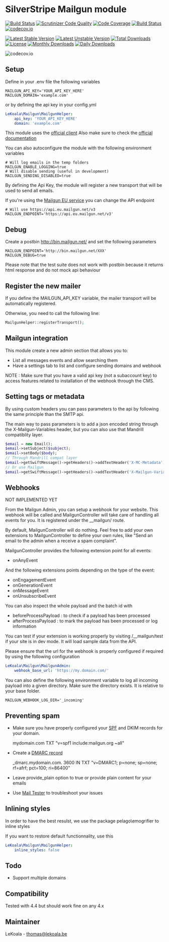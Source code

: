 # SilverStripe Mailgun module

[![Build Status](https://travis-ci.org/lekoala/silverstripe-mailgun.svg?branch=master)](https://travis-ci.org/lekoala/silverstripe-mailgun)
[![Scrutinizer Code Quality](https://scrutinizer-ci.com/g/lekoala/silverstripe-mailgun/badges/quality-score.png?b=master)](https://scrutinizer-ci.com/g/lekoala/silverstripe-mailgun/?branch=master)
[![Code Coverage](https://scrutinizer-ci.com/g/lekoala/silverstripe-mailgun/badges/coverage.png?b=master)](https://scrutinizer-ci.com/g/lekoala/silverstripe-mailgun/?branch=master)
[![Build Status](https://scrutinizer-ci.com/g/lekoala/silverstripe-mailgun/badges/build.png?b=master)](https://scrutinizer-ci.com/g/lekoala/silverstripe-mailgun/build-status/master)
[![codecov.io](https://codecov.io/github/lekoala/silverstripe-mailgun/coverage.svg?branch=master)](https://codecov.io/github/lekoala/silverstripe-mailgun?branch=master)

[![Latest Stable Version](https://poser.pugx.org/lekoala/silverstripe-mailgun/version)](https://packagist.org/packages/lekoala/silverstripe-mailgun)
[![Latest Unstable Version](https://poser.pugx.org/lekoala/silverstripe-mailgun/v/unstable)](//packagist.org/packages/lekoala/silverstripe-mailgun)
[![Total Downloads](https://poser.pugx.org/lekoala/silverstripe-mailgun/downloads)](https://packagist.org/packages/lekoala/silverstripe-mailgun)
[![License](https://poser.pugx.org/lekoala/silverstripe-mailgun/license)](https://packagist.org/packages/lekoala/silverstripe-mailgun)
[![Monthly Downloads](https://poser.pugx.org/lekoala/silverstripe-mailgun/d/monthly)](https://packagist.org/packages/lekoala/silverstripe-mailgun)
[![Daily Downloads](https://poser.pugx.org/lekoala/silverstripe-mailgun/d/daily)](https://packagist.org/packages/lekoala/silverstripe-mailgun)

![codecov.io](https://codecov.io/github/lekoala/silverstripe-mailgun/branch.svg?branch=master)

## Setup

Define in your .env file the following variables

	MAILGUN_API_KEY='YOUR_API_KEY_HERE'
	MAILGUN_DOMAIN='example.com'

or by defining the api key in your config.yml

```yaml
LeKoala\Mailgun\MailgunHelper:
    api_key: 'YOUR_API_KEY_HERE'
    domain: 'example.com'
```

This module uses the [official client](https://github.com/mailgun/mailgun-php)
Also make sure to check the [official documentation](https://documentation.mailgun.com/en/latest/index.html)

You can also autoconfigure the module with the following environment variables

    # Will log emails in the temp folders
    MAILGUN_ENABLE_LOGGING=true
    # Will disable sending (useful in development)
	MAILGUN_SENDING_DISABLED=true

By defining the Api Key, the module will register a new transport that will be used to send all emails.

If you're using the [Mailgun EU service](https://documentation.mailgun.com/en/latest/api-intro.html#base-url) you can change the API endpoint

    # Will use https://api.eu.mailgun.net/v3
    MAILGUN_ENDPOINT='https://api.eu.mailgun.net/v3'

## Debug

Create a postbin http://bin.mailgun.net/ and set the following parameters

    MAILGUN_ENDPOINT='http://bin.mailgun.net/XXX'
    MAILGUN_DEBUG=true

Please note that the test suite does not work with postbin because it returns html
response and do not mock api behaviour

## Register the new mailer

If you define the MAILGUN_API_KEY variable, the mailer transport will be automatically registered.

Otherwise, you need to call the following line:

```php
MailgunHelper::registerTransport();
```

## Mailgun integration

This module create a new admin section that allows you to:

- List all messages events and allow searching them
- Have a settings tab to list and configure sending domains and webhook

NOTE : Make sure that you have a valid api key (not a subaccount key) to access
features related to installation of the webhook through the CMS.

## Setting tags or metadata

By using custom headers you can pass parameters to the api by following the
same principle than the SMTP api.

The main way to pass parameters is to add a json encoded string through the
X-Mailgun-Variables header, but you can also use that Mandrill compatiblity layer.

```php
$email = new Email();
$email->setSubject($subject);
$email->setBody($body);
// Through Mandrill compat layer
$email->getSwiftMessage()->getHeaders()->addTextHeader('X-MC-Metadata', json_encode(['FIRST_NAME' => 'Jon Smith']));
// Or use Mailgun
$email->getSwiftMessage()->getHeaders()->addTextHeader('X-Mailgun-Variables', json_encode(['FIRST_NAME' => 'Jon Smith']));
```

## Webhooks

NOT IMPLEMENTED YET

From the Mailgun Admin, you can setup a webhook for your website. This webhook
will be called and MailgunController will take care of handling all events
for you. It is registered under the __mailgun/ route.

By default, MailgunController will do nothing. Feel free to add your own
extensions to MailgunController to define your own rules, like "Send an
email to the admin when a receive a spam complaint".

MailgunController provides the following extension point for all events:
- onAnyEvent

And the following extensions points depending on the type of the event:
- onEngagementEvent
- onGenerationEvent
- onMessageEvent
- onUnsubscribeEvent

You can also inspect the whole payload and the batch id with
- beforeProcessPayload : to check if a payload has been processed
- afterProcessPayload : to mark the payload has been processed or log information

You can test if your extension is working properly by visiting /__mailgun/test
if your site is in dev mode. It will load sample data from the API.

Please ensure that the url for the webhook is properly configured if required
by using the following configuration

```yaml
LeKoala\Mailgun\MailgunAdmin:
    webhook_base_url: 'https://my.domain.com/'
```

You can also define the following environment variable to log all incoming payload into a given
directory. Make sure the directory exists. It is relative to your base folder.

    MAILGUN_WEBHOOK_LOG_DIR='_incoming'

## Preventing spam

- Make sure you have properly configured your [SPF](https://mxtoolbox.com/SPFRecordGenerator.aspx) and DKIM records for your domain.

    mydomain.com   TXT   "v=spf1 include:mailgun.org ~all"

- Create a [DMARC record](https://www.unlocktheinbox.com/dmarcwizard/)

    _dmarc.mydomain.com. 3600 IN TXT "v=DMARC1; p=none; sp=none; rf=afrf; pct=100; ri=86400"

- Leave provide_plain option to true or provide plain content for your emails
- Use [Mail Tester](http://www.mail-tester.com/) to troubleshoot your issues

## Inlining styles

In order to have the best resulst, we use the package pelago\emogrifier to inline styles

If you want to restore default functionnality, use this
```yaml
LeKoala\Mailgun\MailgunHelper:
    inline_styles: false
```

## Todo
- Support multiple domains

## Compatibility
Tested with 4.4 but should work fine on any 4.x

## Maintainer
LeKoala - thomas@lekoala.be
